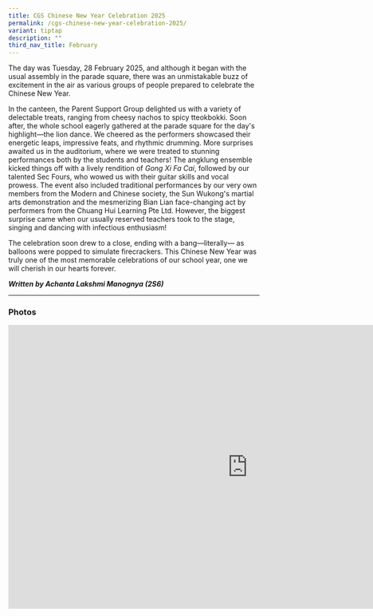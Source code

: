 ```yaml
---
title: CGS Chinese New Year Celebration 2025
permalink: /cgs-chinese-new-year-celebration-2025/
variant: tiptap
description: ""
third_nav_title: February
---
```

<p>The day was Tuesday, 28 February 2025, and although it began with the
usual assembly in the parade square, there was an unmistakable buzz of
excitement in the air as various groups of people prepared to celebrate
the Chinese New Year.</p>
<p>In the canteen, the Parent Support Group delighted us with a variety of
delectable treats, ranging from cheesy nachos to spicy tteokbokki. Soon
after, the whole school eagerly gathered at the parade square for the day's
highlight—the lion dance. We cheered as the performers showcased their
energetic leaps, impressive feats, and rhythmic drumming. More surprises
awaited us in the auditorium, where we were treated to stunning performances
both by the students and teachers! The angklung ensemble kicked things
off with a lively rendition of <em>Gong Xi Fa Cai</em>, followed by our
talented Sec Fours, who wowed us with their guitar skills and vocal prowess.
The event also included traditional performances by our very own members
from the Modern and Chinese society, the Sun Wukong's martial arts demonstration
and the mesmerizing Bian Lian face-changing act by performers from the
Chuang Hui Learning Pte Ltd. However, the biggest surprise came when our
usually reserved teachers took to the stage, singing and dancing with infectious
enthusiasm!</p>
<p>The celebration soon drew to a close, ending with a bang—literally— as
balloons were popped to simulate firecrackers. This Chinese New Year was
truly one of the most memorable celebrations of our school year, one we
will cherish in our hearts forever.</p>
<p></p>
<p><strong><em>Written by Achanta Lakshmi Manognya (2S6)</em></strong>
</p>
<hr>
<h3><strong>Photos</strong></h3>
<div class="iframe-wrapper">
<iframe height="569" width="960" allowfullscreen="true" frameborder="0" src="https://docs.google.com/presentation/d/e/2PACX-1vSGW9r1RgAdo7m72WdlAg-4FvVjsNI_t9So-cz7KNTzul5I8DFdibbP9QzBkLug3EVfIaDSPVX0k0_1/embed?start=true&amp;loop=true&amp;delayms=3000"></iframe>
</div>
<p></p>